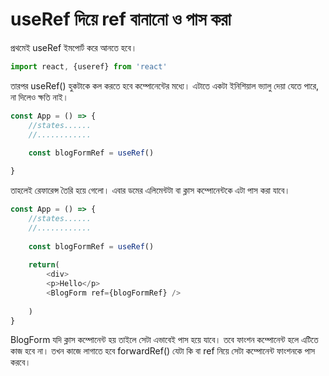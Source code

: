 # useRef দিয়ে ref বানানো ও পাস করা

প্রথমেই useRef ইমপোর্ট করে আনতে হবে।

```javascript
import react, {useref} from 'react'
```

তারপর useRef\(\) হুকটাকে কল করতে হবে কম্পোনেন্টের মধ্যে। এটাতে একটা ইনিশিয়াল ভ্যালু দেয়া যেতে পারে, না দিলেও ক্ষতি নাই।

```javascript
const App = () => {
    //states......
    //............
    
    const blogFormRef = useRef()

}
```

তাহলেই রেফারেন্স তৈরি হয়ে গেলো। এবার ডমের এলিমেন্টটা বা ক্লাস কম্পোনেন্টকে এটা পাস করা যাবে।

```javascript
const App = () => {
    //states......
    //............
    
    const blogFormRef = useRef()
    
    return(
        <div>
        <p>Hello</p>
        <BlogForm ref={blogFormRef} />
    
    )
}
```

BlogForm যদি ক্লাস কম্পোনেন্ট হয় তাইলে সেটা এভাবেই পাস হয়ে যাবে। তবে ফাংশন কম্পোনেন্ট হলে এটিতে কাজ হবে না। তখন কাজে লাগাতে হবে forwardRef\(\) যেটা কি বা ref নিয়ে সেটা কম্পোনেন্ট ফাংশনকে পাস করবে। 

## 

